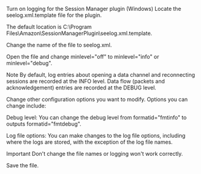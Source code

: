 Turn on logging for the Session Manager plugin (Windows)
Locate the seelog.xml.template file for the plugin.

The default location is C:\Program Files\Amazon\SessionManagerPlugin\seelog.xml.template.

Change the name of the file to seelog.xml.

Open the file and change minlevel="off" to minlevel="info" or minlevel="debug".

Note
By default, log entries about opening a data channel and reconnecting sessions are recorded at the INFO level. Data flow (packets and acknowledgement) entries are recorded at the DEBUG level.

Change other configuration options you want to modify. Options you can change include:

Debug level: You can change the debug level from formatid="fmtinfo" to outputs formatid="fmtdebug".

Log file options: You can make changes to the log file options, including where the logs are stored, with the exception of the log file names.

Important
Don't change the file names or logging won't work correctly.

<rollingfile type="size" filename="C:\Program Files\Amazon\SessionManagerPlugin\Logs\session-manager-plugin.log" maxsize="30000000" maxrolls="5"/>
<filter levels="error,critical" formatid="fmterror">
<rollingfile type="size" filename="C:\Program Files\Amazon\SessionManagerPlugin\Logs\errors.log" maxsize="10000000" maxrolls="5"/>
Save the file.
